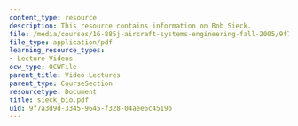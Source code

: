 ```yaml
---
content_type: resource
description: This resource contains information on Bob Sieck.
file: /media/courses/16-885j-aircraft-systems-engineering-fall-2005/9f7a3d9d33459645f32804aee6c4519b_sieck_bio.pdf
file_type: application/pdf
learning_resource_types:
- Lecture Videos
ocw_type: OCWFile
parent_title: Video Lectures
parent_type: CourseSection
resourcetype: Document
title: sieck_bio.pdf
uid: 9f7a3d9d-3345-9645-f328-04aee6c4519b
---
```

